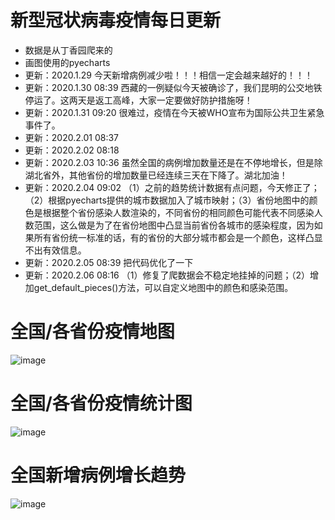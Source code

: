 # 新型冠状病毒疫情每日更新
- 数据是从丁香园爬来的
- 画图使用的pyecharts
- 更新：2020.1.29 今天新增病例减少啦！！！相信一定会越来越好的！！！
- 更新：2020.1.30 08:39 西藏的一例疑似今天被确诊了，我们昆明的公交地铁停运了。这两天是返工高峰，大家一定要做好防护措施呀！
- 更新：2020.1.31 09:20 很难过，疫情在今天被WHO宣布为国际公共卫生紧急事件了。
- 更新：2020.2.01 08:37
- 更新：2020.2.02 08:18
- 更新：2020.2.03 10:36 虽然全国的病例增加数量还是在不停地增长，但是除湖北省外，其他省份的增加数量已经连续三天在下降了。湖北加油！
- 更新：2020.2.04 09:02 （1）之前的趋势统计数据有点问题，今天修正了；（2）根据pyecharts提供的城市数据加入了城市映射；（3）省份地图中的颜色是根据整个省份感染人数渲染的，不同省份的相同颜色可能代表不同感染人数范围，这么做是为了在省份地图中凸显当前省份各城市的感染程度，因为如果所有省份统一标准的话，有的省份的大部分城市都会是一个颜色，这样凸显不出有效信息。
- 更新：2020.2.05 08:39 把代码优化了一下
- 更新：2020.2.06 08:16 （1）修复了爬数据会不稳定地挂掉的问题；（2）增加get_default_pieces()方法，可以自定义地图中的颜色和感染范围。

# 全国/各省份疫情地图
![image](https://github.com/shadow12138/WuHanGanBaDei/blob/master/result/r1.png)

# 全国/各省份疫情统计图
![image](https://github.com/shadow12138/WuHanGanBaDei/blob/master/result/r2.png)

# 全国新增病例增长趋势
![image](https://github.com/shadow12138/WuHanGanBaDei/blob/master/result/r3.png)

